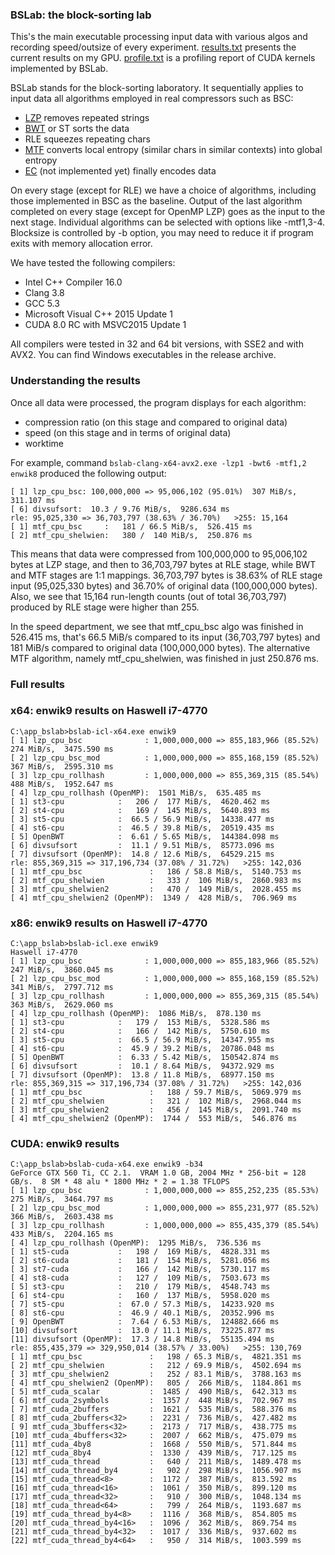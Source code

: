 [LZP]:   ../algo_lzp
[ST]:    ../algo_st
[BWT]:   ../algo_bwt
[MTF]:   ../algo_mtf
[EC]:    ../algo_ec

### BSLab: the block-sorting lab

This's the main executable processing input data with various algos and recording speed/outsize of every experiment.
[results.txt](results.txt) presents the current results on my GPU.
[profile.txt](profile.txt) is a profiling report of CUDA kernels implemented by BSLab.

BSLab stands for the block-sorting laboratory.
It sequentially applies to input data all algorithms employed in real compressors such as BSC:
- [LZP] removes repeated strings
- [BWT] or ST sorts the data
- RLE squeezes repeating chars
- [MTF] converts local entropy (similar chars in similar contexts) into global entropy
- [EC] (not implemented yet) finally encodes data

On every stage (except for RLE) we have a choice of algorithms, including those implemented in BSC as the baseline.
Output of the last algorithm completed on every stage (except for OpenMP LZP) goes as the input to the next stage.
Individual algorithms can be selected with options like -mtf1,3-4.
Blocksize is controlled by -b option, you may need to reduce it if program exits with memory allocation error.

We have tested the following compilers:
- Intel C++ Compiler 16.0
- Clang 3.8
- GCC 5.3
- Microsoft Visual C++ 2015 Update 1
- CUDA 8.0 RC with MSVC2015 Update 1

All compilers were tested in 32 and 64 bit versions, with SSE2 and with AVX2. 
You can find Windows executables in the release archive.


### Understanding the results

Once all data were processed, the program displays for each algorithm:
- compression ratio (on this stage and compared to original data)
- speed (on this stage and in terms of original data)
- worktime

For example, command `bslab-clang-x64-avx2.exe -lzp1 -bwt6 -mtf1,2 enwik8` produced the following output:
```
[ 1] lzp_cpu_bsc: 100,000,000 => 95,006,102 (95.01%)  307 MiB/s,  311.107 ms
[ 6] divsufsort:  10.3 / 9.76 MiB/s,  9286.634 ms
rle: 95,025,330 => 36,703,797 (38.63% / 36.70%)   >255: 15,164
[ 1] mtf_cpu_bsc     :   181 / 66.5 MiB/s,  526.415 ms
[ 2] mtf_cpu_shelwien:   380 /  140 MiB/s,  250.876 ms
```
This means that data were compressed from 100,000,000 to 95,006,102 bytes at LZP stage, 
and then to 36,703,797 bytes at RLE stage, while BWT and MTF stages are 1:1 mappings.
36,703,797 bytes is 38.63% of RLE stage input (95,025,330 bytes) and 
36.70% of original data (100,000,000 bytes). Also, we see that 15,164 run-length counts
(out of total 36,703,797) produced by RLE stage were higher than 255.

In the speed department, we see that mtf_cpu_bsc algo was finished in 526.415 ms, that's 
66.5 MiB/s compared to its input (36,703,797 bytes) and
181 MiB/s compared to original data (100,000,000 bytes).
The alternative MTF algorithm, namely mtf_cpu_shelwien, was finished in just 250.876 ms.


### Full results


### x64: enwik9 results on Haswell i7-4770
```
C:\app_bslab>bslab-icl-x64.exe enwik9
[ 1] lzp_cpu_bsc              : 1,000,000,000 => 855,183,966 (85.52%)  274 MiB/s,  3475.590 ms
[ 2] lzp_cpu_bsc_mod          : 1,000,000,000 => 855,168,159 (85.52%)  367 MiB/s,  2595.310 ms
[ 3] lzp_cpu_rollhash         : 1,000,000,000 => 855,369,315 (85.54%)  488 MiB/s,  1952.647 ms
[ 4] lzp_cpu_rollhash (OpenMP):  1501 MiB/s,  635.485 ms
[ 1] st3-cpu            :   206 /  177 MiB/s,  4620.462 ms
[ 2] st4-cpu            :   169 /  145 MiB/s,  5640.893 ms
[ 3] st5-cpu            :  66.5 / 56.9 MiB/s,  14338.477 ms
[ 4] st6-cpu            :  46.5 / 39.8 MiB/s,  20519.435 ms
[ 5] OpenBWT            :  6.61 / 5.65 MiB/s,  144384.098 ms
[ 6] divsufsort         :  11.1 / 9.51 MiB/s,  85773.096 ms
[ 7] divsufsort (OpenMP):  14.8 / 12.6 MiB/s,  64529.215 ms
rle: 855,369,315 => 317,196,734 (37.08% / 31.72%)   >255: 142,036
[ 1] mtf_cpu_bsc               :   186 / 58.8 MiB/s,  5140.753 ms
[ 2] mtf_cpu_shelwien          :   333 /  106 MiB/s,  2860.983 ms
[ 3] mtf_cpu_shelwien2         :   470 /  149 MiB/s,  2028.455 ms
[ 4] mtf_cpu_shelwien2 (OpenMP):  1349 /  428 MiB/s,  706.969 ms
```

### x86: enwik9 results on Haswell i7-4770
```
C:\app_bslab>bslab-icl.exe enwik9
Haswell i7-4770
[ 1] lzp_cpu_bsc              : 1,000,000,000 => 855,183,966 (85.52%)  247 MiB/s,  3860.045 ms
[ 2] lzp_cpu_bsc_mod          : 1,000,000,000 => 855,168,159 (85.52%)  341 MiB/s,  2797.712 ms
[ 3] lzp_cpu_rollhash         : 1,000,000,000 => 855,369,315 (85.54%)  363 MiB/s,  2629.060 ms
[ 4] lzp_cpu_rollhash (OpenMP):  1086 MiB/s,  878.130 ms
[ 1] st3-cpu            :   179 /  153 MiB/s,  5328.586 ms
[ 2] st4-cpu            :   166 /  142 MiB/s,  5750.610 ms
[ 3] st5-cpu            :  66.5 / 56.9 MiB/s,  14347.955 ms
[ 4] st6-cpu            :  45.9 / 39.2 MiB/s,  20786.048 ms
[ 5] OpenBWT            :  6.33 / 5.42 MiB/s,  150542.874 ms
[ 6] divsufsort         :  10.1 / 8.64 MiB/s,  94372.929 ms
[ 7] divsufsort (OpenMP):  13.8 / 11.8 MiB/s,  68977.150 ms
rle: 855,369,315 => 317,196,734 (37.08% / 31.72%)   >255: 142,036
[ 1] mtf_cpu_bsc               :   188 / 59.7 MiB/s,  5069.979 ms
[ 2] mtf_cpu_shelwien          :   321 /  102 MiB/s,  2968.044 ms
[ 3] mtf_cpu_shelwien2         :   456 /  145 MiB/s,  2091.740 ms
[ 4] mtf_cpu_shelwien2 (OpenMP):  1744 /  553 MiB/s,  546.876 ms
```

### CUDA: enwik9 results
```
C:\app_bslab>bslab-cuda-x64.exe enwik9 -b34
GeForce GTX 560 Ti, CC 2.1.  VRAM 1.0 GB, 2004 MHz * 256-bit = 128 GB/s.  8 SM * 48 alu * 1800 MHz * 2 = 1.38 TFLOPS
[ 1] lzp_cpu_bsc              : 1,000,000,000 => 855,252,235 (85.53%)  275 MiB/s,  3464.797 ms
[ 2] lzp_cpu_bsc_mod          : 1,000,000,000 => 855,231,977 (85.52%)  366 MiB/s,  2603.438 ms
[ 3] lzp_cpu_rollhash         : 1,000,000,000 => 855,435,379 (85.54%)  433 MiB/s,  2204.165 ms
[ 4] lzp_cpu_rollhash (OpenMP):  1295 MiB/s,  736.536 ms
[ 1] st5-cuda           :   198 /  169 MiB/s,  4828.331 ms
[ 2] st6-cuda           :   181 /  154 MiB/s,  5281.056 ms
[ 3] st7-cuda           :   166 /  142 MiB/s,  5730.117 ms
[ 4] st8-cuda           :   127 /  109 MiB/s,  7503.673 ms
[ 5] st3-cpu            :   210 /  179 MiB/s,  4548.743 ms
[ 6] st4-cpu            :   160 /  137 MiB/s,  5958.020 ms
[ 7] st5-cpu            :  67.0 / 57.3 MiB/s,  14233.920 ms
[ 8] st6-cpu            :  46.9 / 40.1 MiB/s,  20352.996 ms
[ 9] OpenBWT            :  7.64 / 6.53 MiB/s,  124882.666 ms
[10] divsufsort         :  13.0 / 11.1 MiB/s,  73225.877 ms
[11] divsufsort (OpenMP):  17.3 / 14.8 MiB/s,  55135.494 ms
rle: 855,435,379 => 329,950,014 (38.57% / 33.00%)   >255: 130,769
[ 1] mtf_cpu_bsc               :   198 / 65.3 MiB/s,  4821.351 ms
[ 2] mtf_cpu_shelwien          :   212 / 69.9 MiB/s,  4502.694 ms
[ 3] mtf_cpu_shelwien2         :   252 / 83.1 MiB/s,  3788.163 ms
[ 4] mtf_cpu_shelwien2 (OpenMP):   805 /  266 MiB/s,  1184.861 ms
[ 5] mtf_cuda_scalar           :  1485 /  490 MiB/s,  642.313 ms
[ 6] mtf_cuda_2symbols         :  1357 /  448 MiB/s,  702.967 ms
[ 7] mtf_cuda_2buffers         :  1621 /  535 MiB/s,  588.376 ms
[ 8] mtf_cuda_2buffers<32>     :  2231 /  736 MiB/s,  427.482 ms
[ 9] mtf_cuda_3buffers<32>     :  2173 /  717 MiB/s,  438.775 ms
[10] mtf_cuda_4buffers<32>     :  2007 /  662 MiB/s,  475.079 ms
[11] mtf_cuda_4by8             :  1668 /  550 MiB/s,  571.844 ms
[12] mtf_cuda_8by4             :  1330 /  439 MiB/s,  717.125 ms
[13] mtf_cuda_thread           :   640 /  211 MiB/s,  1489.478 ms
[14] mtf_cuda_thread_by4       :   902 /  298 MiB/s,  1056.907 ms
[15] mtf_cuda_thread<8>        :  1172 /  387 MiB/s,  813.592 ms
[16] mtf_cuda_thread<16>       :  1061 /  350 MiB/s,  899.120 ms
[17] mtf_cuda_thread<32>       :   910 /  300 MiB/s,  1048.134 ms
[18] mtf_cuda_thread<64>       :   799 /  264 MiB/s,  1193.687 ms
[19] mtf_cuda_thread_by4<8>    :  1116 /  368 MiB/s,  854.805 ms
[20] mtf_cuda_thread_by4<16>   :  1096 /  362 MiB/s,  869.754 ms
[21] mtf_cuda_thread_by4<32>   :  1017 /  336 MiB/s,  937.602 ms
[22] mtf_cuda_thread_by4<64>   :   950 /  314 MiB/s,  1003.599 ms
```
